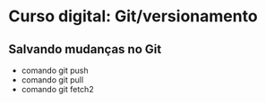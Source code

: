 # Curso digital: Git/versionamento

## Salvando mudanças no Git
* comando git push
* comando git pull
* comando git fetch2
